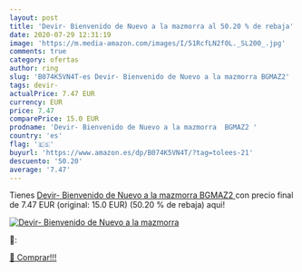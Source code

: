 ```yaml
---
layout: post
title: 'Devir- Bienvenido de Nuevo a la mazmorra al 50.20 % de rebaja'
date: 2020-07-29 12:31:19
image: 'https://m.media-amazon.com/images/I/51RcfLN2f0L._SL200_.jpg'
comments: true
category: ofertas
author: ring
slug: 'B074K5VN4T-es Devir- Bienvenido de Nuevo a la mazmorra BGMAZ2'
tags: devir-
actualPrice: 7.47 EUR
currency: EUR
price: 7.47
comparePrice: 15.0 EUR
prodname: 'Devir- Bienvenido de Nuevo a la mazmorra  BGMAZ2 '
country: 'es'
flag: '🇪🇸'
buyurl: 'https://www.amazon.es/dp/B074K5VN4T/?tag=tolees-21'
descuento: '50.20'
average: '7.47'
---
```


Tienes [Devir- Bienvenido de Nuevo a la mazmorra  BGMAZ2 ](https://www.amazon.es/dp/B074K5VN4T/?tag=tolees-21) con precio final de  7.47 EUR (original: 15.0 EUR) (50.20 %  de rebaja) aqui!

[![Devir- Bienvenido de Nuevo a la mazmorra](https://m.media-amazon.com/images/I/51RcfLN2f0L._SL200_.jpg)](https://www.amazon.es/dp/B074K5VN4T/?tag=tolees-21)

🔎:


[🛒 Comprar!!!](https://www.amazon.es/dp/B074K5VN4T/?tag=tolees-21)
